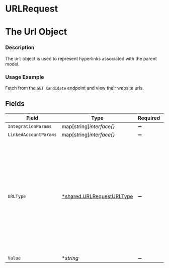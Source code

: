 # URLRequest

# The Url Object
### Description
The `Url` object is used to represent hyperlinks associated with the parent model.
### Usage Example
Fetch from the `GET Candidate` endpoint and view their website urls.


## Fields

| Field                                                                                                                                                                                      | Type                                                                                                                                                                                       | Required                                                                                                                                                                                   | Description                                                                                                                                                                                | Example                                                                                                                                                                                    |
| ------------------------------------------------------------------------------------------------------------------------------------------------------------------------------------------ | ------------------------------------------------------------------------------------------------------------------------------------------------------------------------------------------ | ------------------------------------------------------------------------------------------------------------------------------------------------------------------------------------------ | ------------------------------------------------------------------------------------------------------------------------------------------------------------------------------------------ | ------------------------------------------------------------------------------------------------------------------------------------------------------------------------------------------ |
| `IntegrationParams`                                                                                                                                                                        | map[string]*interface{}*                                                                                                                                                                   | :heavy_minus_sign:                                                                                                                                                                         | N/A                                                                                                                                                                                        | {"unique_integration_field":"unique_integration_field_value"}                                                                                                                              |
| `LinkedAccountParams`                                                                                                                                                                      | map[string]*interface{}*                                                                                                                                                                   | :heavy_minus_sign:                                                                                                                                                                         | N/A                                                                                                                                                                                        | {"unique_linked_account_field":"unique_linked_account_field_value"}                                                                                                                        |
| `URLType`                                                                                                                                                                                  | [*shared.URLRequestURLType](../../../pkg/models/shared/urlrequesturltype.md)                                                                                                               | :heavy_minus_sign:                                                                                                                                                                         | The type of site.<br/><br/>* `PERSONAL` - PERSONAL<br/>* `COMPANY` - COMPANY<br/>* `PORTFOLIO` - PORTFOLIO<br/>* `BLOG` - BLOG<br/>* `SOCIAL_MEDIA` - SOCIAL_MEDIA<br/>* `OTHER` - OTHER<br/>* `JOB_POSTING` - JOB_POSTING | PERSONAL                                                                                                                                                                                   |
| `Value`                                                                                                                                                                                    | **string*                                                                                                                                                                                  | :heavy_minus_sign:                                                                                                                                                                         | The site's url.                                                                                                                                                                            | http://alturl.com/p749b                                                                                                                                                                    |